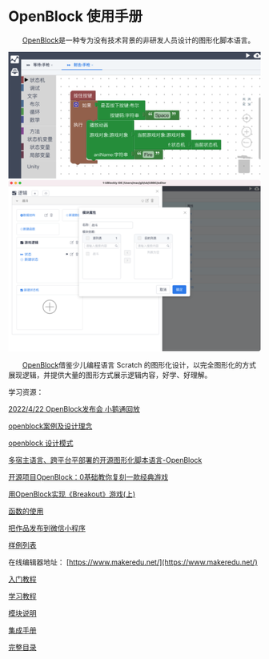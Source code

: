 # OpenBlock 使用手册

&ensp;&ensp;&ensp;&ensp;[OpenBlock](https://gitee.com/openblock/openblock)是一种专为没有技术背景的非研发人员设计的图形化脚本语言。

![界面展示](./img/功能展示.png '功能展示.png')
![界面展示](./img/功能展示1.png '功能展示1.png')

&ensp;&ensp;&ensp;&ensp;[OpenBlock](https://gitee.com/openblock/openblock)借鉴少儿编程语言 Scratch 的图形化设计，以完全图形化的方式展现逻辑，并提供大量的图形方式展示逻辑内容，好学、好理解。


学习资源：

[2022/4/22 OpenBlock发布会 小鹅通回放](https://apptutv9kwe6772.h5.xiaoeknow.com/v2/course/alive/l_6249a60de4b01c509a9e473a?app_id=apptutv9kwe6772&pro_id=p_60bd6b21e4b0017651a28f73&type=2&available=true&share_user_id=u_6098e1017b65a_KcFdkN1r24&share_type=5&scene=%E5%88%86%E4%BA%AB&is_redirect=1&share_scene=1&entry=2&entry_type=2001)

[openblock案例及设计理念](https://www.bilibili.com/video/BV1gZ4y1277J)

[openblock 设计模式](https://www.bilibili.com/video/BV1Z34y1Y779/)

[多宿主语言、跨平台平部署的开源图形化脚本语言-OpenBlock](https://mp.weixin.qq.com/s/tzFbHB9-ze6RihwnuuLLpg)

[开源项目OpenBlock：0基础教你复刻一款经典游戏](http://t.elecfans.com/v/23162.html)

[用OpenBlock实现《Breakout》游戏(上)](https://www.bilibili.com/video/BV1N34y1e7cN)

[函数的使用](https://www.bilibili.com/video/BV1bY4y1Y7BH)

[把作品发布到微信小程序](https://www.bilibili.com/video/BV1Z3411N7c5)



[样例列表](https://www.makeredu.net/testing/)

在线编辑器地址：
[https://www.makeredu.net/](https://www.makeredu.net/)

[入门教程](./1_快速上手/1_快速上手.md)

[学习教程](./2_教程/index.md)

[模块说明](/frontpage/block-docs/index.md)

[集成手册](./5_integrate.md)

[完整目录](fullindex.md)
